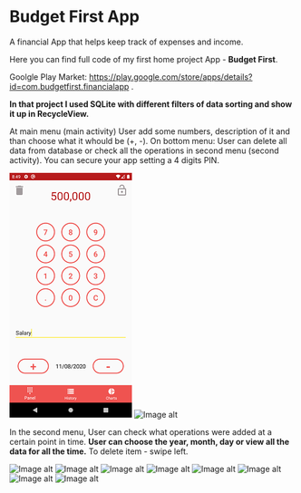 # Budget First App
A financial App that helps keep track of expenses and income.

Here you can find full code of my first home project App - <b>Budget First</b>.

Goolgle Play Market: https://play.google.com/store/apps/details?id=com.budgetfirst.financialapp .

<b>In that project I used SQLite with different filters of data sorting and show it up in RecycleView.</b>

At main menu (main activity) User add some numbers, description of it and than choose what it whould be (+, -).
On bottom menu: User can delete all data from database or check all the operations in second menu (second activity).
You can secure your app setting a 4 digits PIN.


![Image alt](https://github.com/ZaberZiv/Budget-First/blob/master/screenshots/Screenshot_1.png)
![Image alt](https://github.com/ZaberZiv/Home-project/raw/master/Screenshot_2.png)

In the second menu, User can check what operations were added at a certain point in time. 
<b>User can choose the year, month, day or view all the data for all the time.</b>
To delete item - swipe left.

![Image alt](https://github.com/ZaberZiv/Home-project/raw/master/Screenshot_3.png)
![Image alt](https://github.com/ZaberZiv/Home-project/raw/master/Screenshot_4.png)
![Image alt](https://github.com/ZaberZiv/Home-project/raw/master/Screenshot_5.png)
![Image alt](https://github.com/ZaberZiv/Home-project/raw/master/Screenshot_6.png)
![Image alt](https://github.com/ZaberZiv/Home-project/raw/master/Screenshot_7.png)
![Image alt](https://github.com/ZaberZiv/Home-project/raw/master/Screenshot_8.png)
![Image alt](https://github.com/ZaberZiv/Home-project/raw/master/Screenshot_9.png)
![Image alt](https://github.com/ZaberZiv/Home-project/raw/master/Screenshot_10.png)
